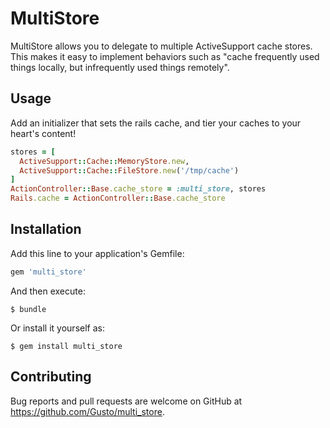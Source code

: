 # MultiStore

MultiStore allows you to delegate to multiple ActiveSupport cache stores.
This makes it easy to implement behaviors such as "cache frequently used things locally, but infrequently used things remotely".

## Usage
Add an initializer that sets the rails cache, and tier your caches to your heart's content!

```ruby
stores = [
  ActiveSupport::Cache::MemoryStore.new,
  ActiveSupport::Cache::FileStore.new('/tmp/cache')
]
ActionController::Base.cache_store = :multi_store, stores
Rails.cache = ActionController::Base.cache_store
```

## Installation

Add this line to your application's Gemfile:

```ruby
gem 'multi_store'
```

And then execute:

    $ bundle

Or install it yourself as:

    $ gem install multi_store

## Contributing

Bug reports and pull requests are welcome on GitHub at https://github.com/Gusto/multi_store.

